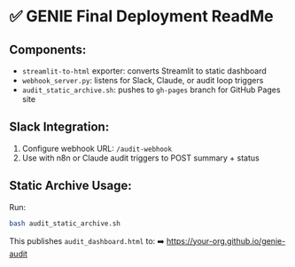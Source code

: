 
# ✅ GENIE Final Deployment ReadMe

## Components:

- `streamlit-to-html` exporter: converts Streamlit to static dashboard
- `webhook_server.py`: listens for Slack, Claude, or audit loop triggers
- `audit_static_archive.sh`: pushes to `gh-pages` branch for GitHub Pages site

## Slack Integration:

1. Configure webhook URL: `/audit-webhook`
2. Use with n8n or Claude audit triggers to POST summary + status

## Static Archive Usage:

Run:
```bash
bash audit_static_archive.sh
```

This publishes `audit_dashboard.html` to:
➡️ https://your-org.github.io/genie-audit
